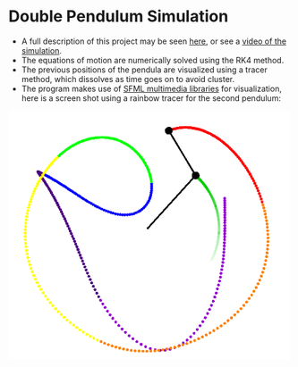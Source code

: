 # Double Pendulum Simulation
* A full description of this project may be seen <a href="https://freddyox.github.io/blog/double-pendulum/">here</a>, or see a 
<a href="https://www.youtube.com/watch?v=CuhPbDQs3eY&feature=youtu.be">video of the simulation</a>.
* The equations of motion are numerically solved using the RK4 method.
* The previous positions of the pendula are visualized using a tracer method, which dissolves as time goes on to avoid cluster.
* The program makes use of <a href="https://www.sfml-dev.org/">SFML multimedia libraries</a> for visualization, here is a screen shot using a rainbow
tracer for the second pendulum:

![doublepend](https://github.com/freddyox/freddyox.github.io/blob/master/images/double_pend/double_pend_rainbow.png)
